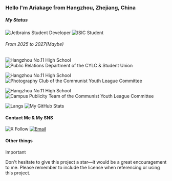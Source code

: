 ### Hello I'm Ariakage from Hangzhou, Zhejiang, China
##### My Status
![Jetbrains Student Developer](https://img.shields.io/badge/JetBrains_Student_Developer-000000?style=for-the-badge&logo=jetbrains&logoColor=white) ![ISIC Student](https://img.shields.io/badge/ISIC-Student-cyan?style=for-the-badge)

###### From 2025 to 2027(Maybe)
![Hangzhou No.11 High School](https://img.shields.io/badge/Hangzhou_No.11_High_School-CC0000?style=for-the-badge&logo=education&logoColor=white) ![Public Relations Department of the CYLC & Student Union](https://img.shields.io/badge/Public_Relations_Department_of_the_CYLC_%26_Student_Union-003366?style=for-the-badge&logo=people&logoColor=003366)

![Hangzhou No.11 High School](https://img.shields.io/badge/Hangzhou_No.11_High_School-CC0000?style=for-the-badge&logo=education&logoColor=white) ![Photography Club of the Communist Youth League Committee](https://img.shields.io/badge/Photography_Club_of_the_CYLC-003366?style=for-the-badge&logo=camera&logoColor=0033660)

![Hangzhou No.11 High School](https://img.shields.io/badge/Hangzhou_No.11_High_School-CC0000?style=for-the-badge&logo=education&logoColor=white) ![Campus Publicity Team of the Communist Youth League Committee](https://img.shields.io/badge/Campus_Publicity_Team_of_the_CYLC-003366?style=for-the-badge&logo=news&logoColor=0033660)

![Langs](https://github-readme-stats.vercel.app/api/top-langs/?username=ariakage) ![My GitHub Stats](https://github-readme-stats.vercel.app/api?username=ariakage)

#### Contact Me & My SNS
![X Follow](https://img.shields.io/twitter/follow/ariakage_?style=for-the-badge&logo=X&logoColor=white) [![Email](https://img.shields.io/badge/Email-neohutao233%40icloud.com-007ACC?style=for-the-badge&logo=maildotru&logoColor=white)](mailto:neohutao233@icloud.com)
#### Other things
> [!IMPORTANT]
> Don't hesitate to give this project a star—it would be a great encouragement to me. Please remember to include the license when referencing or using this project.
